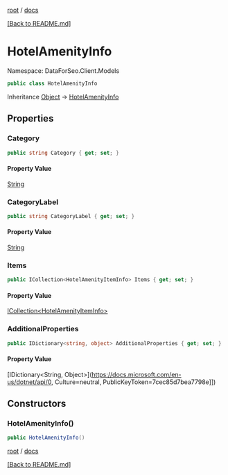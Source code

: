 [root](./../ "root") / [docs](./ "docs")

[[Back to README.md]](./../README.md "[Back to README.md]")

# HotelAmenityInfo

Namespace: DataForSeo.Client.Models

```csharp
public class HotelAmenityInfo
```

Inheritance [Object](https://docs.microsoft.com/en-us/dotnet/api/Object) → [HotelAmenityInfo](./HotelAmenityInfo.md)

## Properties

### **Category**

```csharp
public string Category { get; set; }
```

#### Property Value

[String](https://docs.microsoft.com/en-us/dotnet/api/String)<br>

### **CategoryLabel**

```csharp
public string CategoryLabel { get; set; }
```

#### Property Value

[String](https://docs.microsoft.com/en-us/dotnet/api/String)<br>

### **Items**

```csharp
public ICollection<HotelAmenityItemInfo> Items { get; set; }
```

#### Property Value

[ICollection&lt;HotelAmenityItemInfo&gt;](./HotelAmenityItemInfo.md)<br>

### **AdditionalProperties**

```csharp
public IDictionary<string, object> AdditionalProperties { get; set; }
```

#### Property Value

[IDictionary&lt;String, Object&gt;](https://docs.microsoft.com/en-us/dotnet/api/0, Culture=neutral, PublicKeyToken=7cec85d7bea7798e]])<br>

## Constructors

### **HotelAmenityInfo()**

```csharp
public HotelAmenityInfo()
```

[root](./../ "root") / [docs](./ "docs")

[[Back to README.md]](./../README.md "[Back to README.md]")